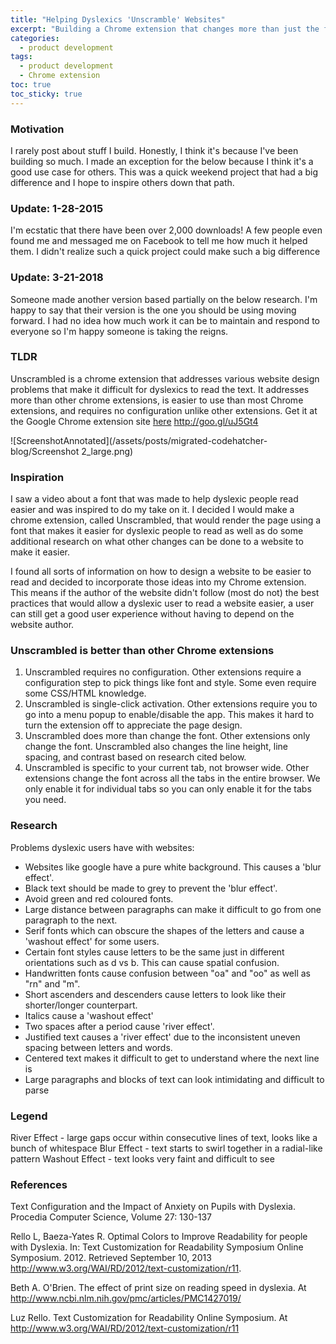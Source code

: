 ```yaml
---
title: "Helping Dyslexics 'Unscramble' Websites" 
excerpt: "Building a Chrome extension that changes more than just the font of a webpage allowing dyslexic users to have a better experience regardless of page design."
categories:
  - product development
tags:
  - product development
  - Chrome extension
toc: true
toc_sticky: true
---
```

### Motivation
I rarely post about stuff I build. Honestly, I think it's because I've been building so much. I made an exception for the below because I think it's a good use case for others. This was a quick weekend project that had a big difference and I hope to inspire others down that path.

### Update: 1-28-2015
I'm ecstatic that there have been over 2,000 downloads! A few people even found me and messaged me on Facebook to tell me how much it helped them. I didn't realize such a quick project could make such a big difference

### Update: 3-21-2018
Someone made another version based partially on the below research. I'm happy to say that their version is the one you should be using moving forward. I had no idea how much work it can be to maintain and respond to everyone so I'm happy someone is taking the reigns.

### TLDR
Unscrambled is a chrome extension that addresses various website design problems that make it difficult for dyslexics to read the text. It addresses more than other chrome extensions, is easier to use than most Chrome extensions, and requires no configuration unlike other extensions. Get it at the Google Chrome extension site [here](http://goo.gl/uJ5Gt4) http://goo.gl/uJ5Gt4

![ScreenshotAnnotated](/assets/posts/migrated-codehatcher-blog/Screenshot 2_large.png)

### Inspiration
I saw a video about a font that was made to help dyslexic people read easier and was inspired to do my take on it. I decided I would make a chrome extension, called Unscrambled, that would render the page using a font that makes it easier for dyslexic people to read as well as do some additional research on what other changes can be done to a website to make it easier.

I found all sorts of information on how to design a website to be easier to read and decided to incorporate those ideas into my Chrome extension. This means if the author of the website didn't follow (most do not) the best practices that would allow a dyslexic user to read a website easier, a user can still get a good user experience without having to depend on the website author.

### Unscrambled is better than other Chrome extensions
1. Unscrambled requires no configuration. Other extensions require a configuration step to pick things like font and style. Some even require some CSS/HTML knowledge.
2. Unscrambled is single-click activation. Other extensions require you to go into a menu popup to enable/disable the app. This makes it hard to turn the extension off to appreciate the page design.
3. Unscrambled does more than change the font. Other extensions only change the font. Unscrambled also changes the line height, line spacing, and contrast based on research cited below.
4. Unscrambled is specific to your current tab, not browser wide. Other extensions change the font across all the tabs in the entire browser. We only enable it for individual tabs so you can only enable it for the tabs you need.

### Research
Problems dyslexic users have with websites:
* Websites like google have a pure white background. This causes a 'blur effect'.
* Black text should be made to grey to prevent the 'blur effect'.
* Avoid green and red coloured fonts.
* Large distance between paragraphs can make it difficult to go from one paragraph to the next.
* Serif fonts which can obscure the shapes of the letters and cause a 'washout effect' for some users.
* Certain font styles cause letters to be the same just in different orientations such as d vs b. This can cause spatial confusion.
* Handwritten fonts cause confusion between "oa" and "oo" as well as "rn" and "m".
* Short ascenders and descenders cause letters to look like their shorter/longer counterpart.
* Italics cause a 'washout effect'
* Two spaces after a period cause 'river effect'.
* Justified text causes a 'river effect' due to the inconsistent uneven spacing between letters and words.
* Centered text makes it difficult to get to understand where the next line is
* Large paragraphs and blocks of text can look intimidating and difficult to parse

### Legend
River Effect - large gaps occur within consecutive lines of text, looks like a bunch of whitespace
Blur Effect - text starts to swirl together in a radial-like pattern
Washout Effect - text looks very faint and difficult to see

### References
Text Configuration and the Impact of Anxiety on Pupils with Dyslexia. Procedia Computer Science, Volume 27: 130-137

Rello L, Baeza-Yates R. Optimal Colors to Improve Readability for people with Dyslexia. In: Text Customization for Readability Symposium Online Symposium. 2012. Retrieved September 10, 2013 http://www.w3.org/WAI/RD/2012/text-customization/r11.

Beth A. O'Brien. The effect of print size on reading speed in dyslexia. At http://www.ncbi.nlm.nih.gov/pmc/articles/PMC1427019/

Luz Rello. Text Customization for Readability Online Symposium. At http://www.w3.org/WAI/RD/2012/text-customization/r11
